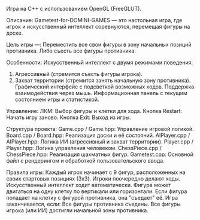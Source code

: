 
Игра на C++ с использованием OpenGL (FreeGLUT).

Описание:
Gametest-for-DOMINI-GAMES — это настольная игра, где игрок и искусственный интеллект соревнуются, перемещая фигуры на доске.

Цель игры —:
Переместить все свои фигуры в зону начальных позиций противника.
Либо съесть все фигуры противника.

Особенности:
Искусственный интеллект с двумя режимами поведения:
  1. Агрессивный (стремится съесть фигуры игрока).
  2. Захват территории (стремится занять начальную зону противника).
Графический интерфейс с подсветкой возможных ходов.
Поддержка взаимодействия через мышь.
Информационная панель с текущим состоянием игры и статистикой.

Управление:
ЛКМ: Выбор фигуры и клетки для хода.
Кнопка Restart: Начать игру заново.
Кнопка Exit: Выход из игры.

Структура проекта:
Game.cpp / Game.hpp: Управление игровой логикой.
Board.cpp / Board.hpp: Реализация доски и её состояний.
AIPlayer.cpp / AIPlayer.hpp: Логика ИИ (агрессивный и захват территории).
Player.cpp / Player.hpp: Логика управления человеком.
ChessPiece.cpp / ChessPiece.hpp: Реализация шахматных фигур.
Gametest.cpp: Основной файл с рендерингом и обработкой пользовательского ввода.

Правила игры:
Каждый игрок начинает с 9 фигур, расположенных на своих стартовых позициях (3x3).
Игроки поочередно делают ходы. Искусственный интеллект ходит автоматически.
Фигура может двигаться на одну клетку по вертикали или горизонтали.
Если фигура попадает на клетку с фигурой противника, она "съедает" её.
Игра заканчивается, если:
  Все фигуры противника съедены.
  Все фигуры игрока (или ИИ) достигли начальной зоны противника.
